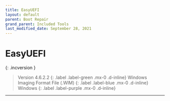 ```yaml
---
title: EasyUEFI
layout: default
parent: Boot Repair
grand_parent: Included Tools
last_modified_date: September 28, 2021
---
```


# EasyUEFI

{: .incversion }
> Version 4.6.2.2
> {: .label .label-green .mx-0 .d-inline}
> Windows Imaging Format File (.WIM)
> {: .label .label-blue .mx-0 .d-inline}
> Windows
> {: .label .label-purple .mx-0 .d-inline}

---

